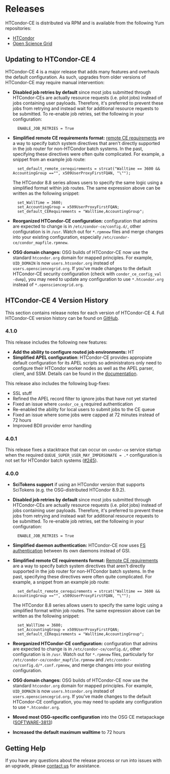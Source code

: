 Releases
========

HTCondor-CE is distributed via RPM and is available from the following Yum repositories:

- [HTCondor](https://research.cs.wisc.edu/htcondor/yum/)
- [Open Science Grid](https://opensciencegrid.org/docs/common/yum/)

Updating to HTCondor-CE 4
-------------------------

HTCondor-CE 4 is a major release that adds many features and overhauls the default configuration.
As such, upgrades from older versions of HTCondor-CE may require manual intervention:

- **Disabled job retries by default** since most jobs submitted through HTCondor-CEs are actually resource requests
  (i.e. pilot jobs) instead of jobs containing user payloads.
  Therefore, it's preferred to prevent these jobs from retrying and instead wait for additional resource requests to be
  submitted.
  To re-enable job retries, set the following in your configuration:

        ENABLE_JOB_RETRIES = True

- **Simplified remote CE requirements format:**
  [remote CE requirements](/batch-system-integration#setting-batch-system-directives) are a way to specify batch system
  directives that aren't directly supported in the job router for non-HTCondor batch systems.
  In the past, specifying these directives were often quite complicated. For example, a snippet from an example job
  route:

        set_default_remote_cerequirements = strcat("Walltime == 3600 && AccountingGroup =="", x509UserProxyFirstFQAN, "\"");

    The HTCondor 8.8 series allows users to specify the same logic using a simplified format within job routes.
    The same expression above can be written as the following snippet:

        set_WallTime = 3600;
        set_AccountingGroup = x509UserProxyFirstFQAN;
        set_default_CERequirements = "Walltime,AccountingGroup";

- **Reorganized HTCondor-CE configuration:** configuration that admins are expected to change is in
  `/etc/condor-ce/config.d/`, other configuration is in `/usr`.
  Watch out for `*.rpmnew` files and merge changes into your existing configuration, especially
  `/etc/condor-ce/condor_mapfile.rpmnew`.

- **OSG domain changes:** OSG builds of HTCondor-CE now use the standard `htcondor.org` domain for mapped principles.
  For example, `UID_DOMAIN` is now `users.htcondor.org` instead of `users.opensciencegrid.org`.
  If you've made changes to the default HTCondor-CE security configuration (check with `condor_ce_config_val -dump`),
  you may need to update any configuration to use `*.htcondor.org` instead of `*.opensciencegrid.org`.

HTCondor-CE 4 Version History
-----------------------------

This section contains release notes for each version of HTCondor-CE 4.
Full HTCondor-CE version history can be found on [GitHub](https://github.com/htcondor/htcondor-ce/releases).

### 4.1.0 ###

This release includes the following new features:

- **Add the ability to configure routed job environments:** HT
- **Simplified APEL configuration**: HTCondor-CE provides appropiate default configuration for its APEL scripts so
  administrators only need to configure their HTCondor worker nodes as well as the APEL parser, client, and SSM.
  Details can be found in the [documentation](/installation/htcondor-ce).

This release also includes the following bug-fixes:

- SSL stuff
- Refined the APEL record filter to ignore jobs that have not yet started
- Fixed an issue where `condor_ce_q` required authentication
- Re-enabled the ability for local users to submit jobs to the CE queue
- Fixed an issue where some jobs were capped at 72 minutes instead of 72 hours
- Improved BDII provider error handling

### 4.0.1 ###

This release fixes a stacktrace that can occur on `condor-ce` service startup when the required
`QUEUE_SUPER_USER_MAY_IMPERSONATE = .*` configuration is not set for HTCondor batch systems
([#245](https://github.com/htcondor/htcondor-ce/issues/245)).

### 4.0.0 ###

- **SciTokens support** if using an HTCondor version that supports SciTokens (e.g. the OSG-distributed HTCondor 8.9.2).
- **Disabled job retries by default** since most jobs submitted through HTCondor-CEs are actually resource requests
  (i.e. pilot jobs) instead of jobs containing user payloads.
  Therefore, it's preferred to prevent these jobs from retrying and instead wait for additional resource requests to be
  submitted.
  To re-enable job retries, set the following in your configuration:

        ENABLE_JOB_RETRIES = True

- **Simplified daemon authentication:** HTCondor-CE now uses
  [FS authentication](https://htcondor.readthedocs.io/en/stable/admin-manual/security.html#file-system-authentication)
  between its own daemons instead of GSI.
- **Simplified remote CE requirements format:**
  [Remote CE requirements](/batch-system-integration#setting-batch-system-directives)
  are a way to specify batch system directives that aren't directly supported in the job router for non-HTCondor batch systems.
  In the past, specifying these directives were often quite complicated. For example, a snippet from an example job route:

        set_default_remote_cerequirements = strcat("Walltime == 3600 && AccountingGroup =="", x509UserProxyFirstFQAN, "\"");

    The HTCondor 8.8 series allows users to specify the same logic using a simplified format within job routes.
    The same expression above can be written as the following snippet:

        set_WallTime = 3600;
        set_AccountingGroup = x509UserProxyFirstFQAN;
        set_default_CERequirements = "Walltime,AccountingGroup";

- **Reorganized HTCondor-CE configuration:** configuration that admins are expected to change is in
  `/etc/condor-ce/config.d/`, other configuration is in `/usr`.
  Watch out for `*.rpmnew` files, particularly for `/etc/condor-ce/condor_mapfile.rpmnew` and
  `/etc/condor-ce/config.d/*.conf.rpmnew`, and merge changes into your existing configuration.
- **OSG domain changes:** OSG builds of HTCondor-CE now use the standard `htcondor.org` domain for mapped principles.
  For example, `UID_DOMAIN` is now `users.htcondor.org` instead of `users.opensciencegrid.org`.
  If you've made changes to the default HTCondor-CE configuration, you may need to update any configuration to use
  `*.htcondor.org`.
- **Moved most OSG-specific configuration** into the OSG CE metapackage
  ([SOFTWARE-3813](https://jira.opensciencegrid.org/browse/SOFTWARE-3813))
- **Increased the default maximum walltime** to 72 hours

Getting Help
------------

If you have any questions about the release process or run into issues with an upgrade, please
[contact us](/#contact-us) for assistance.
